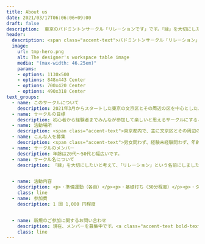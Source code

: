 ```yaml
---
title: About us
date: 2021/03/17T06:06:06+09:00
draft: false
description:  東京のバドミントンサークル「リレーションです」です。「縁」を大切にしたいと考えて、この名前にしました。
header:
  description: <span class="accent-text">バドミントンサークル「リレーション」</span>は参加した<span class="accent-text">誰もが楽しい</span>と思えることを目標に活動しています。
  image:
    url: tmp-hero.png
    alt: The designer's workspace table image
    media: "(max-width: 46.25em)"
    params:
    - options: 1130x500
    - options: 848x443 Center
    - options: 700x420 Center
    - options: 490x318 Center
text_groups:
  - name: このサークルについて
    description: 2021年3月からスタートした東京の文京区とその周辺の区を中心としたバドミントンチームです。<span class="accent-text">現在、メンバーを募集</span>しています！
  - name: サークルの目標
    description: 初心者から経験者までみんなが参加して楽しいと思えるサークルにすることです！
  - name: 活動場所
    description: <span class="accent-text">東京都内で、主に文京区とその周辺の区</span>で活動しています。
  - name: こんな人を募集
    description: <span class="accent-text">男女問わず、経験未経験問わず、年齢問わず楽しく仲良くでき、バドミントンに興味がある方</span>を募集しています。    
  - name: サークルのメンバー
    description: 年齢は20代～50代と幅広いです。
  - name: サークル名について
    description: 「縁」を大切にしたいと考えて、「リレーション」という名前にしました。


  - name: 活動内容
    description: <p>・準備運動（各自）</p><p>・基礎打ち（30分程度）</p><p>・ダブルス形式での試合（レベル分けに対応）</p><p>・ミックスダブルス試合</p><p>（※その他、レクリエーションなどについては検討中です）</p>
    class: line
  - name: 参加費
    description: 1 回 1,000 円程度


  - name: 新規のご参加に関するお問い合わせ
    description: 現在、メンバーを募集中です。<a class="accent-text bold-text" href="https://www.net-menber.com/look/data/129098.html">スポーツやろうよ！</a>からご連絡ください。
    class: line
---
```



